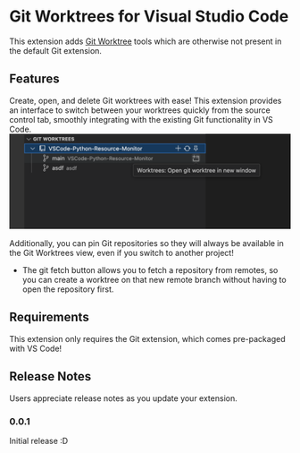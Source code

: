 # Git Worktrees for Visual Studio Code

This extension adds [Git Worktree](https://git-scm.com/docs/git-worktree) tools which are otherwise not present in the default Git extension.

## Features

Create, open, and delete Git worktrees with ease! This extension provides an interface to switch between your worktrees quickly from the source control tab, smoothly integrating with the existing Git functionality in VS Code.
![alt text](images/worktree-dropdown.png)

Additionally, you can pin Git repositories so they will always be available in the Git Worktrees view, even if you switch to another project!
- The git fetch button allows you to fetch a repository from remotes, so you can create a worktree on that new remote branch without having to open the repository first.

## Requirements

This extension only requires the Git extension, which comes pre-packaged with VS Code!

## Release Notes

Users appreciate release notes as you update your extension.

### 0.0.1

Initial release :D
